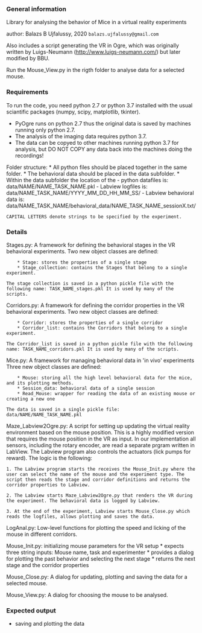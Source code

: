 ### General information

Library for analysing the behavior of Mice in a virtual reality experiments

author: Balazs B Ujfalussy, 2020 `balazs.ujfalussy@gmail.com`

Also includes a script generating the VR in Ogre, which was originally written by Luigs-Neumann (http://www.luigs-neumann.com/) but later modified by BBU. 

Run the Mouse_View.py in the rigth folder to analyse data for a selected mouse. 

### Requirements

To run the code, you need python 2.7 or python 3.7 installed with the usual sciantific packages (numpy, scipy, matplotlib, tkinter). 

- PyOgre runs on python 2.7 thus the original data is saved by machines running only python 2.7. 
- The analysis of the imaging data requires python 3.7.
- The data can be copyed to other machines running python 3.7 for analysis, but DO NOT COPY any data back into the machines doing the recordings!

Folder structure: 
	* All python files should be placed together in the same folder. 
	* The behavioral data should be placed in the data subfolder. 
	* Within the data subfolder the location of the 
		- python datafiles is: data/NAME/NAME_TASK_NAME.pkl
		- Labview logfiles is: data/NAME_TASK_NAME/YYYY_MM_DD_HH_MM_SS/
		- Labview behavioral data is: data/NAME_TASK_NAME/behavioral_data/NAME_TASK_NAME_sessionX.txt/

	CAPITAL LETTERS denote strings to be specified by the experiment.



### Details

Stages.py: A framework for defining the behavioral stages in the VR behavioral experiments. 
	Two new object classes are defined: 

		* Stage: stores the properties of a single stage
		* Stage_collection: contains the Stages that belong to a single experiment.

	The stage collection is saved in a python pickle file with the following name: TASK_NAME_stages.pkl It is used by many of the scripts. 


Corridors.py: A framework for defining the corridor properties in the VR behavioral experiments. 
	Two new object classes are defined: 

		* Corridor: stores the properties of a single corridor
		* Corridor_list: contains the Corridors that belong to a single experiment.

	The Corridor_list is saved in a python pickle file with the following name: TASK_NAME_corridors.pkl It is used by many of the scripts. 


Mice.py: A framework for managing behavioral data in 'in vivo' experiments
	Three new object classes are defined:

		* Mouse: storing all the high level behavioral data for the mice, and its plotting methods.
		* Session_data: behavioral data of a single session
		* Read_Mouse: wrapper for reading the data of an existing mouse or creating a new one

	The data is saved in a single pickle file: data/NAME/NAME_TASK_NAME.pkl

Maze_Labview2Ogre.py: A script for setting up updating the virtual reality environment based on the mouse position. This is a highly modified version that requires the mouse position in the VR as input. In our implementation all sensors, including the rotary encoder, are read a separate prgram written in LabView. The Labview program also controls the actuators (lick pumps for reward). The logic is the following:
	
	1. The Labview program starts the receives the Mouse_Init.py where the user can select the name of the mouse and the experiment type. The script then reads the stage and corridor definitions and returns the corridor properties to Labview.

	2. The Labview starts Maze_Labview2Ogre.py that renders the VR during the experiment. The behavioral data is logged by Labview.

	3. At the end of the experiment, Labview starts Mouse_Close.py which reads the logfiles, allows plotting and saves the data.

LogAnal.py: Low-level functions for plotting the speed and licking of the mouse in different corridors. 

Mouse_Init.py: initializing mouse parameters for the VR setup
	* expects three string inputs: Mouse name, task and experimenter
	* provides a dialog for plotting the past behavior and selecting the next stage
	* returns the next stage and the corridor properties


Mouse_Close.py: A dialog for updating, plotting and saving the data for a selected mouse.

Mouse_View.py: A dialog for choosing the mouse to be analysed.


### Expected output

 - saving and plotting the data
